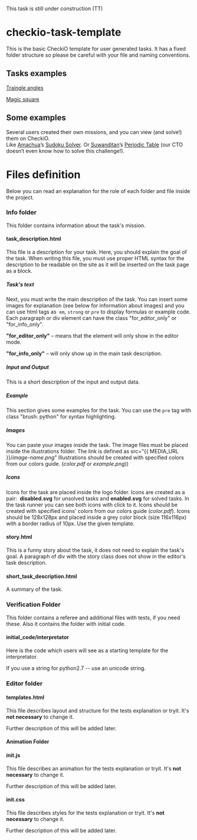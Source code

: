 This task is still under construction (TT)


checkio-task-template
=====================

This is the basic CheckiO template for user generated tasks.
It has a fixed folder structure so please be careful with
your file and naming conventions.


## Tasks examples

[Traingle angles](https://github.com/Bryukh-Checkio-Tasks/checkio-task-triangle-angles)  

[Magic square](https://github.com/Bryukh-Checkio-Tasks/checkio-task-magic-square)


## Some examples

Several users created their own missions, and you can view (and solve!) them on CheckiO.  
Like [Amachua](http://www.checkio.org/user/Amachua/)’s [Sudoku Solver](http://www.checkio.org/mission/sudokusolver/). Or [Suwanditan](http://www.checkio.org/user/suwanditan/)’s [Periodic Table](http://www.checkio.org/mission/periodic-table/) (our CTO doesn’t even know how to solve this challenge!).


# Files definition

Below you can read an explanation for the role of each folder and file inside the project.

### Info folder

This folder contains information about the task's mission.

#### task_description.html

This file is a description for your task.
Here, you should explain the goal of the task.
When writing this file, you must use proper HTML syntax for the description to
be readable on the site as it will be inserted on the task page as a block.

##### Task's text
Next, you must write the main description of the task.
You can insert some images for explanation (see below for
information about images) and you can use html tags as 
```em```, ```strong``` or ```pre``` to display formulas or example code.
Each paragraph or div element can have the class
"for_editor_only" or "for_info_only".

**"for\_editor\_only"** – means that the element will only show in the editor mode.

**"for\_info\_only"** – will only show up in the main task description.

##### Input and Output
This is a short description of the input and output data.

##### Example
This section gives some examples for the task.
You can use the ```pre``` tag with class "brush: python" for syntax highlighting.

##### Images
You can paste your images inside the task.
The image files must be placed inside the illustrations folder.
The link is defined as src="{{ MEDIA_URL }}/*image-name.png*"
Illustrations should be created with specified colors from our colors guide. (*color.pdf* or *example.png*))

##### Icons
Icons for the task are placed inside the logo folder.
Icons are created as a pair: 
**disabled.svg** for unsolved tasks and **enabled.svg** for solved tasks.
In the task runner you can see both icons with click to it.
Icons should be created with specified icons' colors from our colors
guide (*color.pdf*).
Icons should be 128x128px and placed inside a grey color block (size 116x116px) with a border radius of 10px.
Use the given template.

#### story.html
This is a funny story about the task, it does not need to
explain the task's goal. A paragraph of div with the story
class does not show in the editor's task description.

#### short_task_description.html
A summary of the task.

### Verification Folder

This folder contains a referee and additional files with tests, if you need these. Also it contains the folder with initial code.

#### initial_code/interpretator

Here is the code which users will see as a starting template for the interpretator.

If you use a string for python2.7 -- use an unicode string.

### Editor folder


#### templates.html

This file describes layout and structure for the tests explanation or tryit.
It's **not necessary** to change it.

Further description of this will be added later.


#### Animation Folder

#### init.js

This file describes an animation for the tests explanation or tryit.
It's **not necessary** to change it.

Further description of this will be added later.

#### init.css

This file describes styles for the tests explanation or tryit.
It's **not necessary** to change it.

Further description of this will be added later.


